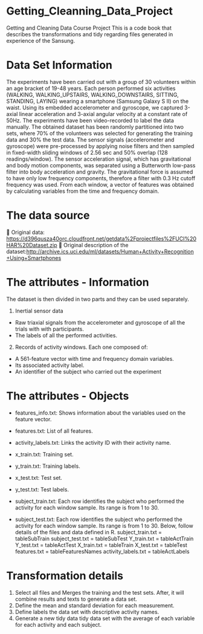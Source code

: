 # Getting_Cleanning_Data_Project
Getting and Cleaning Data Course Project
This is a code book that describes the transformations and tidy regarding files generated in experience of the Sansung.

# Data Set Information
The experiments have been carried out with a group of 30 volunteers within an age bracket of 19-48 years. Each person performed six activities (WALKING, WALKING_UPSTAIRS, WALKING_DOWNSTAIRS, SITTING, STANDING, LAYING) wearing a smartphone (Samsung Galaxy S II) on the waist. Using its embedded accelerometer and gyroscope, we captured 3-axial linear acceleration and 3-axial angular velocity at a constant rate of 50Hz. The experiments have been video-recorded to label the data manually. The obtained dataset has been randomly partitioned into two sets, where 70% of the volunteers was selected for generating the training data and 30% the test data. 
The sensor signals (accelerometer and gyroscope) were pre-processed by applying noise filters and then sampled in fixed-width sliding windows of 2.56 sec and 50% overlap (128 readings/window). The sensor acceleration signal, which has gravitational and body motion components, was separated using a Butterworth low-pass filter into body acceleration and gravity. The gravitational force is assumed to have only low frequency components, therefore a filter with 0.3 Hz cutoff frequency was used. From each window, a vector of features was obtained by calculating variables from the time and frequency domain.

# The data source
	Original data: https://d396qusza40orc.cloudfront.net/getdata%2Fprojectfiles%2FUCI%20HAR%20Dataset.zip
	Original description of the dataset:http://archive.ics.uci.edu/ml/datasets/Human+Activity+Recognition+Using+Smartphones

# The attributes - Information
The dataset is then divided in two parts and they can be used separately. 

1. Inertial sensor data 
- Raw triaxial signals from the accelerometer and gyroscope of all the trials with with participants. 
- The labels of all the performed activities. 

2. Records of activity windows. Each one composed of: 
- A 561-feature vector with time and frequency domain variables. 
- Its associated activity label. 
- An identifier of the subject who carried out the experiment

# The attributes - Objects
-  features_info.txt: Shows information about the variables used on the feature vector. 

-  features.txt: List of all features. 

-  activity_labels.txt: Links the activity ID with their activity name. 

-  x_train.txt: Training set. 

-  y_train.txt: Training labels. 

-  x_test.txt: Test set. 

-  y_test.txt: Test labels. 

-  subject_train.txt: Each row identifies the subject who performed the activity for each window sample. Its range is from 1 to 30. 

-  subject_test.txt: Each row identifies the subject who performed the activity for each window sample. Its range is from 1 to 30. 
Below, follow details of the files and data defined in R.
subject_train.txt = tableSubTrain
subject_test.txt = tableSubTest
Y_train.txt = tableActTrain
Y_test.txt = tableActTest
X_train.txt = tableTrain
X_test.txt = tableTest
features.txt = tableFeaturesNames
activity_labels.txt = tableActLabels

# Transformation details
1.	Select all files and Merges the training and the test sets. After, it will combine results and texts to generate a data set.
2.	Define the mean and standard deviation for each measurement.
3.	Define labels the data set with descriptive activity names.
4.	Generate a new tidy data tidy data set with the average of each variable for each activity and each subject.
